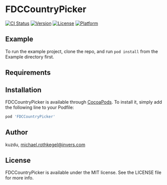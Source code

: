 # FDCCountryPicker

[![CI Status](https://img.shields.io/travis/kuzdu/FDCCountryPicker.svg?style=flat)](https://travis-ci.org/kuzdu/FDCCountryPicker)
[![Version](https://img.shields.io/cocoapods/v/FDCCountryPicker.svg?style=flat)](https://cocoapods.org/pods/FDCCountryPicker)
[![License](https://img.shields.io/cocoapods/l/FDCCountryPicker.svg?style=flat)](https://cocoapods.org/pods/FDCCountryPicker)
[![Platform](https://img.shields.io/cocoapods/p/FDCCountryPicker.svg?style=flat)](https://cocoapods.org/pods/FDCCountryPicker)

## Example

To run the example project, clone the repo, and run `pod install` from the Example directory first.

## Requirements

## Installation

FDCCountryPicker is available through [CocoaPods](https://cocoapods.org). To install
it, simply add the following line to your Podfile:

```ruby
pod 'FDCCountryPicker'
```

## Author

kuzdu, michael.rothkegel@invers.com

## License

FDCCountryPicker is available under the MIT license. See the LICENSE file for more info.
